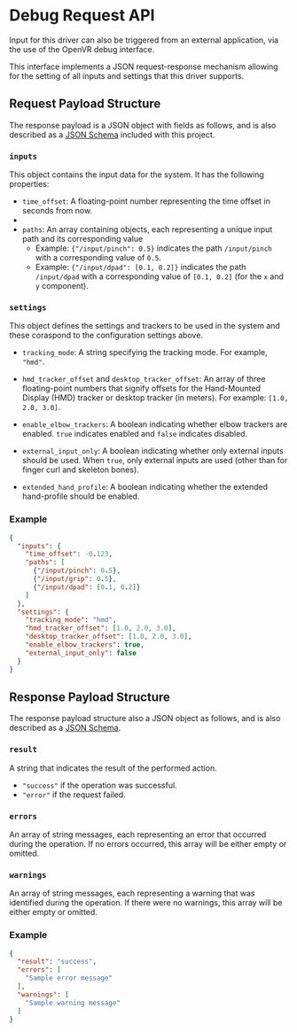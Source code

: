 # Debug Request API

Input for this driver can also be triggered from an external application, via the use of the OpenVR debug interface.

This interface implements a JSON request-response mechanism allowing for the setting of all inputs and settings that
this driver supports.

## Request Payload Structure

The response payload is a JSON object with fields as follows, and is also described as
a [JSON Schema](../dev-resources/json/debug_response_schema.json) included with this project.

### `inputs`

This object contains the input data for the system. It has the following properties:

- `time_offset`: A floating-point number representing the time offset in seconds from now.
-
- `paths`: An array containing objects, each representing a unique input path and its corresponding value
    - Example: `{"/input/pinch": 0.5}` indicates the path `/input/pinch` with a corresponding value of `0.5`.
    - Example: `{"/input/dpad": [0.1, 0.2]}` indicates the path `/input/dpad` with a corresponding value
      of `[0.1, 0.2]` (for the `x` and `y` component).

### `settings`

This object defines the settings and trackers to be used in the system and these coraspond to the configuration settings
above.

- `tracking_mode`: A string specifying the tracking mode. For example, `"hmd"`.

- `hmd_tracker_offset` and `desktop_tracker_offset`: An array of three floating-point numbers that signify offsets for
  the
  Hand-Mounted Display (HMD) tracker or desktop tracker (in meters). For example: `[1.0, 2.0, 3.0]`.

- `enable_elbow_trackers`: A boolean indicating whether elbow trackers are enabled. `true` indicates enabled and `false`
  indicates disabled.

- `external_input_only`: A boolean indicating whether only external inputs should be used. When `true`, only external
  inputs are used (other than for finger curl and skeleton bones).

- `extended_hand_profile`:  A boolean indicating whether the extended hand-profile should be enabled.

### Example

```json
{
  "inputs": {
    "time_offset": -0.123,
    "paths": [
      {"/input/pinch": 0.5},
      {"/input/grip": 0.5},
      {"/input/dpad": [0.1, 0.2]}
    ]
  },
  "settings": {
    "tracking_mode": "hmd",
    "hmd_tracker_offset": [1.0, 2.0, 3.0],
    "desktop_tracker_offset": [1.0, 2.0, 3.0],
    "enable_elbow_trackers": true,
    "external_input_only": false
  }
}
```

## Response Payload Structure

The response payload structure also a JSON object as follows, and is also described as
a [JSON Schema](../dev-resources/json/debug_response_schema.json).

### `result`

A string that indicates the result of the performed action.

- `"success"` if the operation was successful.
- `"error"` if the request failed.

### `errors`

An array of string messages, each representing an error that occurred during the operation. If no errors occurred, this
array will be either empty or omitted.

### `warnings`

An array of string messages, each representing a warning that was identified during the operation. If there were no
warnings, this array will be either empty or omitted.

### Example

```json
{
  "result": "success",
  "errors": [
    "Sample error message"
  ],
  "warnings": [
    "Sample warning message"
  ]
}
```